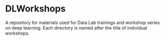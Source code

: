 # DLWorkshops

A repository for materials used for Data Lab trainings and workshop series on deep learning. Each directory is named after the title of individual workshops.

